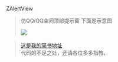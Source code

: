  ZAlertView

> 仿QQ/QQ空间顶部提示窗
> 下面是示意图
>
> ![](https://github.com/ZYiDa/ZAlertView/raw/master/ZAlertViewDemo.gif)  

> [这是我的简书地址](http://blog.csdn.net/guodongxiaren "")  
> 代码的不足之处，还请各位多多指教，

